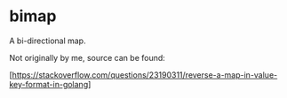 # bimap

A bi-directional map.

Not originally by me, source can be found:

[https://stackoverflow.com/questions/23190311/reverse-a-map-in-value-key-format-in-golang]
